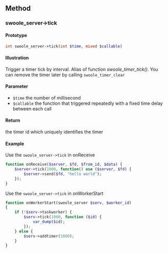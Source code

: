 ## Method

### swoole_server->tick

#### Prototype

```php
int swoole_server->tick(int $time, mixed $callable)
```

#### Illustration

Trigger a timer tick by interval. Alias of function *swoole_timer_tick()*. You can remove the timer later by calling `swoole_timer_clear`

#### Parameter

* `$time`	the number of millisecond
* `$callable` the function that triggered repeatedly with a fixed time delay between each call

#### Return

the timer id  which uniquely identifies the timer

#### Example

Use the `swoole_server->tick` in onReceive
```php
function onReceive($server, $fd, $from_id, $data) {
	$server->tick(1000, function() use ($server, $fd) {
		$server->send($fd, "hello world");
	});
}
```

Use the `swoole_server->tick` in onWorkerStart
```php
function onWorkerStart(swoole_server $serv, $worker_id)
{
	if (!$serv->taskworker) {
		$serv->tick(1000, function ($id) {
			var_dump($id);
		});
	} else {
		$serv->addtimer(1000);
	}
}
```
